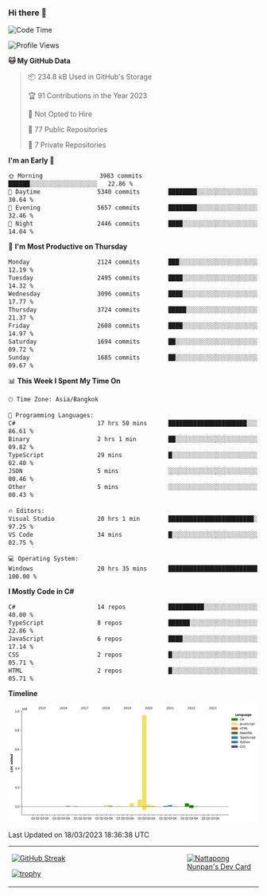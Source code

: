 ### Hi there 👋

<!--START_SECTION:waka-->
![Code Time](http://img.shields.io/badge/Code%20Time-489%20hrs%2010%20mins-blue)

![Profile Views](http://img.shields.io/badge/Profile%20Views-0-blue)

**🐱 My GitHub Data** 

> 📦 234.8 kB Used in GitHub's Storage 
 > 
> 🏆 91 Contributions in the Year 2023
 > 
> 🚫 Not Opted to Hire
 > 
> 📜 77 Public Repositories 
 > 
> 🔑 7 Private Repositories 
 > 
**I'm an Early 🐤** 

```text
🌞 Morning                3983 commits        ██████░░░░░░░░░░░░░░░░░░░   22.86 % 
🌆 Daytime                5340 commits        ████████░░░░░░░░░░░░░░░░░   30.64 % 
🌃 Evening                5657 commits        ████████░░░░░░░░░░░░░░░░░   32.46 % 
🌙 Night                  2446 commits        ████░░░░░░░░░░░░░░░░░░░░░   14.04 % 
```
📅 **I'm Most Productive on Thursday** 

```text
Monday                   2124 commits        ███░░░░░░░░░░░░░░░░░░░░░░   12.19 % 
Tuesday                  2495 commits        ████░░░░░░░░░░░░░░░░░░░░░   14.32 % 
Wednesday                3096 commits        ████░░░░░░░░░░░░░░░░░░░░░   17.77 % 
Thursday                 3724 commits        █████░░░░░░░░░░░░░░░░░░░░   21.37 % 
Friday                   2608 commits        ████░░░░░░░░░░░░░░░░░░░░░   14.97 % 
Saturday                 1694 commits        ██░░░░░░░░░░░░░░░░░░░░░░░   09.72 % 
Sunday                   1685 commits        ██░░░░░░░░░░░░░░░░░░░░░░░   09.67 % 
```


📊 **This Week I Spent My Time On** 

```text
🕑︎ Time Zone: Asia/Bangkok

💬 Programming Languages: 
C#                       17 hrs 50 mins      ██████████████████████░░░   86.61 % 
Binary                   2 hrs 1 min         ██░░░░░░░░░░░░░░░░░░░░░░░   09.82 % 
TypeScript               29 mins             █░░░░░░░░░░░░░░░░░░░░░░░░   02.40 % 
JSON                     5 mins              ░░░░░░░░░░░░░░░░░░░░░░░░░   00.46 % 
Other                    5 mins              ░░░░░░░░░░░░░░░░░░░░░░░░░   00.43 % 

🔥 Editors: 
Visual Studio            20 hrs 1 min        ████████████████████████░   97.25 % 
VS Code                  34 mins             █░░░░░░░░░░░░░░░░░░░░░░░░   02.75 % 

💻 Operating System: 
Windows                  20 hrs 35 mins      █████████████████████████   100.00 % 
```

**I Mostly Code in C#** 

```text
C#                       14 repos            ██████████░░░░░░░░░░░░░░░   40.00 % 
TypeScript               8 repos             ██████░░░░░░░░░░░░░░░░░░░   22.86 % 
JavaScript               6 repos             ████░░░░░░░░░░░░░░░░░░░░░   17.14 % 
CSS                      2 repos             █░░░░░░░░░░░░░░░░░░░░░░░░   05.71 % 
HTML                     2 repos             █░░░░░░░░░░░░░░░░░░░░░░░░   05.71 % 
```



**Timeline**

![Lines of Code chart](https://raw.githubusercontent.com/aixasz/aixasz/main/assets/bar_graph.png)


 Last Updated on 18/03/2023 18:36:38 UTC
<!--END_SECTION:waka-->

<table>
<tr>
<td width="70%" valign="top">
 
 [![GitHub Streak](http://github-readme-streak-stats.herokuapp.com?user=aixasz&theme=github-dark&hide_border=true&date_format=%5BY%20%5DM%20j)](https://git.io/streak-stats)

 [![trophy](https://github-profile-trophy.vercel.app/?username=aixasz&theme=onedark)](https://github.com/ryo-ma/github-profile-trophy)
 </td>
<td width="30%" valign="top">
 
<a href="https://app.daily.dev/aixasz"><img src="https://api.daily.dev/devcards/403207936e6547c9a85ea449e9f3abe8.png?r=re8" alt="Nattapong Nunpan's Dev Card"/></a>

 </td>
</tr>
</table>
 
